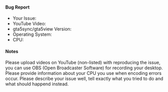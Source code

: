 #### Bug Report
* Your Issue:
* YouTube Video:
* gta5sync/gta5view Version:
* Operating System:
* CPU:

#### Notes
Please upload videos on YouTube (non-listed) with reproducing the issue, you can use OBS (Open Broadcaster Software) for recording your desktop.
Please provide information about your CPU you use when encoding errors occur.
Please describe your issue well, tell exactly what you tried to do and what should happend instead.
